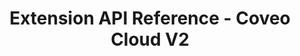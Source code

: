 ---
layout: redoc_page
title: Extension API Reference - Coveo Cloud V2
categories: api_docs
swagger: ../../api_docs/Extension.yml
permalink: ../../pages/api_explorer/Extension
ghPagesSiteName: /cloudv2-docs-site
---